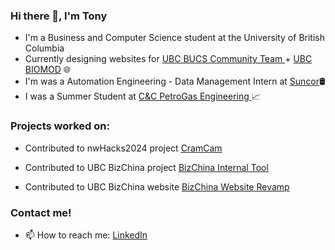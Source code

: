 ### Hi there 👋, I'm Tony
<p>
  <ul>
    <li>I'm a Business and Computer Science student at the University of British Columbia</li>
    <li>Currently designing websites for <a href="https://bucs.cus.ca/"> UBC BUCS Community Team </a>+ <a href="https://ubcbiomod.com/">UBC BIOMOD</a> 🌐</li>
    <li>I'm was a Automation Engineering - Data Management Intern at <a href="https://suncor.com"> Suncor</a>🛢️</li>
    <li>I was a Summer Student at <a href="https://CCPGE.com"> C&C PetroGas Engineering </a> 📈 </li>
  </ul>
</p>

### Projects worked on:
- Contributed to nwHacks2024 project [CramCam][1]
- Contributed to UBC BizChina project [BizChina Internal Tool][2]
- Contributed to UBC BizChina website [BizChina Website Revamp][3]

  [1]: https://github.com/emilysxng/nwHacks-2024/commits?author=tonygu09
  [2]: https://github.com/zhujhj/bizchina/commits?author=tonygu09
  [3]: https://github.com/tonygu09/bizchina/commits?author=tonygu09

### Contact me!
- 📫 How to reach me: [LinkedIn](https://www.linkedin.com/in/tony-gu-/ "LinkedIn")

